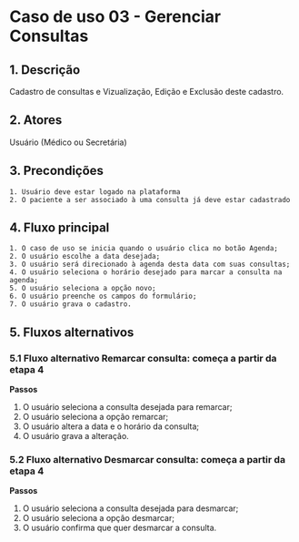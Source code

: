 # Caso de uso 03 - Gerenciar Consultas

## 1. Descrição

Cadastro de consultas e Vizualização, Edição e Exclusão deste cadastro.

## 2. Atores

Usuário (Médico ou Secretária)

## 3. Precondições

	1. Usuário deve estar logado na plataforma
	2. O paciente a ser associado à uma consulta já deve estar cadastrado

## 4. Fluxo principal

    1. O caso de uso se inicia quando o usuário clica no botão Agenda;
	2. O usuário escolhe a data desejada;
	3. O usuário será direcionado à agenda desta data com suas consultas;
	4. O usuário seleciona o horário desejado para marcar a consulta na agenda;
	5. O usuário seleciona a opção novo;
	6. O usuário preenche os campos do formulário;
	7. O usuário grava o cadastro.

## 5. Fluxos alternativos

### 5.1 Fluxo alternativo Remarcar consulta: começa a partir da etapa 4

**Passos** 
1. O usuário seleciona a consulta desejada para remarcar;
2. O usuário seleciona a opção remarcar;
3. O usuário altera a data e o horário da consulta;
4. O usuário grava a alteração.

### 5.2 Fluxo alternativo Desmarcar consulta: começa a partir da etapa 4

**Passos** 

1. O usuário seleciona a consulta desejada para desmarcar;
2. O usuário seleciona a opção desmarcar;
3. O usuário confirma que quer desmarcar a consulta.


